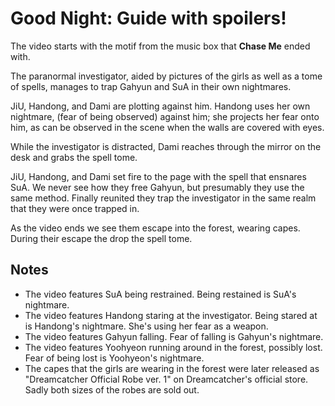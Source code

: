 # Good Night: Guide with spoilers!

The video starts with the motif from the music box that **Chase Me** ended with.

The paranormal investigator, aided by pictures of the girls as well as a tome of spells,
manages to trap Gahyun and SuA in their own nightmares.

JiU, Handong, and Dami are plotting against him. Handong uses her own nightmare,
(fear of being observed) against him; she projects her fear onto him,
as can be observed in the scene when the walls are covered with eyes.

While the investigator is distracted, Dami reaches through the mirror on the desk
and grabs the spell tome.

JiU, Handong, and Dami set fire to the page with the spell that ensnares SuA.
We never see how they free Gahyun, but presumably they use the same method.
Finally reunited they trap the investigator in the same realm that they were
once trapped in.

As the video ends we see them escape into the forest, wearing capes.
During their escape the drop the spell tome.

## Notes

* The video features SuA being restrained. Being restained is SuA's nightmare.
* The video features Handong staring at the investigator. Being stared at
  is Handong's nightmare. She's using her fear as a weapon.
* The video features Gahyun falling. Fear of falling is Gahyun's nightmare.
* The video features Yoohyeon running around in the forest, possibly lost.
  Fear of being lost is Yoohyeon's nightmare.
* The capes that the girls are wearing in the forest were later released
  as "Dreamcatcher Official Robe ver. 1" on Dreamcatcher's official store.
  Sadly both sizes of the robes are sold out.
